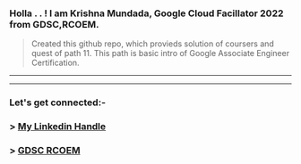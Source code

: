 ### Holla . . ! I am Krishna Mundada, Google Cloud Facillator 2022 from GDSC,RCOEM.

> Created this github repo, which provieds solution of coursers and quest of path 11. This path is basic intro of Google Associate Engineer Certification.

---
---

### Let's get connected:- 

### > [My Linkedin Handle](https://linkedin.com/in/krishnamundada)

### > [GDSC RCOEM](linktr.ee/gdsc_rcoem)
